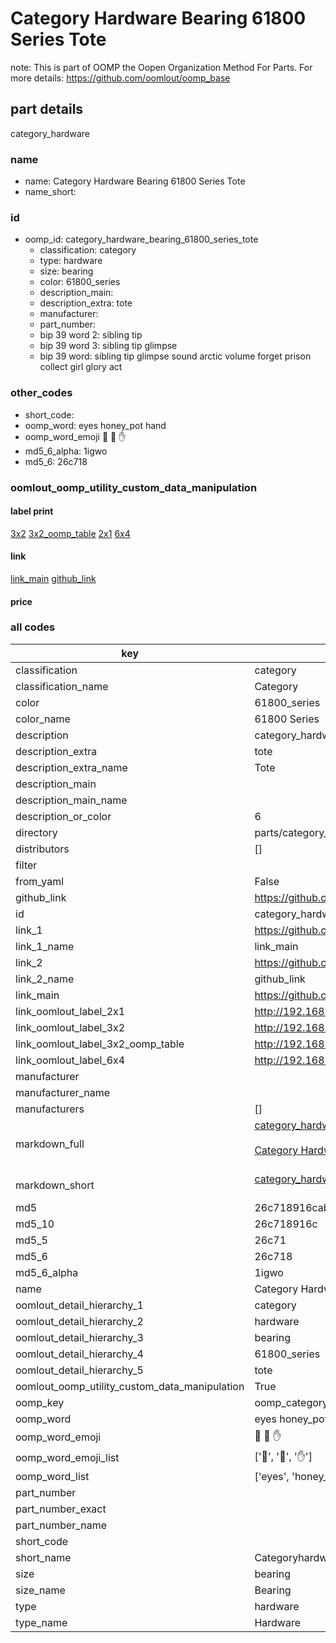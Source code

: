 # Category Hardware Bearing 61800 Series Tote  

note: This is part of OOMP the Oopen Organization Method For Parts. For more details: https://github.com/oomlout/oomp_base

##  part details



category_hardware

### name
* name: Category Hardware Bearing 61800 Series Tote
* name_short: 
### id
* oomp_id: category_hardware_bearing_61800_series_tote
  * classification: category
  * type: hardware
  * size: bearing
  * color: 61800_series
  * description_main: 
  * description_extra: tote
  * manufacturer: 
  * part_number: 
  * bip 39 word 2: sibling tip
  * bip 39 word 3: sibling tip glimpse
  * bip 39 word: sibling tip glimpse sound arctic volume forget prison collect girl glory act

### other_codes
* short_code: 
* oomp_word: eyes honey_pot hand
* oomp_word_emoji :eyes: :honey_pot: :hand:
* md5_6_alpha: 1igwo
* md5_6: 26c718






### oomlout_oomp_utility_custom_data_manipulation
#### label print
[3x2](http://192.168.1.245:1112/?label=oomp%201igwo)
[3x2_oomp_table](http://192.168.1.107:1112/?label=oomp%201igwo)
[2x1](http://192.168.1.242:1112/?label=oomp%201igwo)
[6x4](http://192.168.1.55:1112/?label=oomp%201igwo)    

#### link

[link_main](https://github.com/oomlout/oomlout_oomp_current_version_messy/tree/main/parts/category_hardware_bearing_61800_series_tote) [github_link](https://github.com/oomlout/oomlout_oomp_part_src/tree/main/parts/category_hardware_bearing_61800_series_tote)                             

#### price







### all codes 
| key | value |  
| --- | --- |  
| classification | category |  
| classification_name | Category |  
| color | 61800_series |  
| color_name | 61800 Series |  
| description | category_hardware |  
| description_extra | tote |  
| description_extra_name | Tote |  
| description_main |  |  
| description_main_name |  |  
| description_or_color | 6  |  
| directory | parts/category_hardware_bearing_61800_series_tote |  
| distributors | [] |  
| filter |  |  
| from_yaml | False |  
| github_link | https://github.com/oomlout/oomlout_oomp_part_src/tree/main/parts/category_hardware_bearing_61800_series_tote |  
| id | category_hardware_bearing_61800_series_tote |  
| link_1 | https://github.com/oomlout/oomlout_oomp_current_version_messy/tree/main/parts/category_hardware_bearing_61800_series_tote |  
| link_1_name | link_main |  
| link_2 | https://github.com/oomlout/oomlout_oomp_part_src/tree/main/parts/category_hardware_bearing_61800_series_tote |  
| link_2_name | github_link |  
| link_main | https://github.com/oomlout/oomlout_oomp_current_version_messy/tree/main/parts/category_hardware_bearing_61800_series_tote |  
| link_oomlout_label_2x1 | http://192.168.1.242:1112/?label=oomp%201igwo |  
| link_oomlout_label_3x2 | http://192.168.1.245:1112/?label=oomp%201igwo |  
| link_oomlout_label_3x2_oomp_table | http://192.168.1.107:1112/?label=oomp%201igwo |  
| link_oomlout_label_6x4 | http://192.168.1.55:1112/?label=oomp%201igwo |  
| manufacturer |  |  
| manufacturer_name |  |  
| manufacturers | [] |  
| markdown_full | [category_hardware_bearing_61800_series_tote](https://github.com/oomlout/oomlout_oomp_current_version_messy/tree/main/parts/category_hardware_bearing_61800_series_tote)<br>[](https://github.com/oomlout/oomlout_oomp_current_version_messy/tree/main/parts/category_hardware_bearing_61800_series_tote)<br>[Category Hardware Bearing 61800 Series Tote](https://github.com/oomlout/oomlout_oomp_current_version_messy/tree/main/parts/category_hardware_bearing_61800_series_tote)<br><br> |  
| markdown_short | [category_hardware_bearing_61800_series_tote](https://github.com/oomlout/oomlout_oomp_current_version_messy/tree/main/parts/category_hardware_bearing_61800_series_tote)<br><br> |  
| md5 | 26c718916cab0b6bd7059cfcc678a63d |  
| md5_10 | 26c718916c |  
| md5_5 | 26c71 |  
| md5_6 | 26c718 |  
| md5_6_alpha | 1igwo |  
| name | Category Hardware Bearing 61800 Series Tote |  
| oomlout_detail_hierarchy_1 | category |  
| oomlout_detail_hierarchy_2 | hardware |  
| oomlout_detail_hierarchy_3 | bearing |  
| oomlout_detail_hierarchy_4 | 61800_series |  
| oomlout_detail_hierarchy_5 | tote |  
| oomlout_oomp_utility_custom_data_manipulation | True |  
| oomp_key | oomp_category_hardware_bearing_61800_series_tote |  
| oomp_word | eyes honey_pot hand |  
| oomp_word_emoji | :eyes: :honey_pot: :hand: |  
| oomp_word_emoji_list | [':eyes:', ':honey_pot:', ':hand:'] |  
| oomp_word_list | ['eyes', 'honey_pot', 'hand'] |  
| part_number |  |  
| part_number_exact |  |  
| part_number_name |  |  
| short_code |  |  
| short_name | Categoryhardware |  
| size | bearing |  
| size_name | Bearing |  
| type | hardware |  
| type_name | Hardware |  
